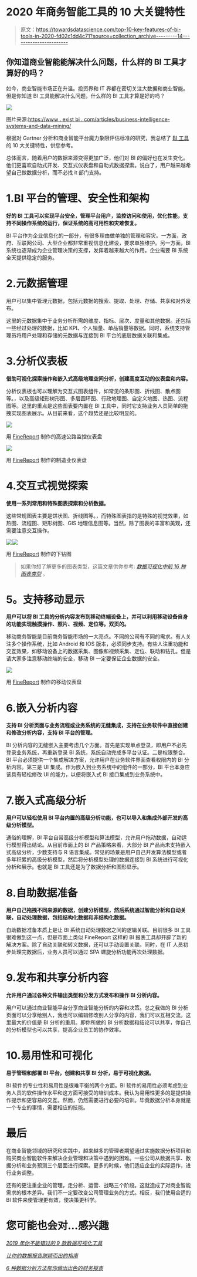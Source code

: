 # 2020 年商务智能工具的 10 大关键特性

> 原文：<https://towardsdatascience.com/top-10-key-features-of-bi-tools-in-2020-fd02c1dd4c71?source=collection_archive---------14----------------------->

## 你知道商业智能能解决什么问题，什么样的 BI 工具才算好的吗？

如今，商业智能市场正在升温。投资界和 IT 界都在密切关注大数据和商业智能。但是你知道 BI 工具能解决什么问题，什么样的 BI 工具才算是好的吗？

![](img/9a8723023da503f25c44395ef4191d39.png)

图片来源:[https://www . exist bi . com/articles/business-intelligence-systems-and-data-mining/](https://www.existbi.com/articles/business-intelligence-systems-and-data-mining/)

根据对 Gartner 分析和商业智能平台魔力象限评估标准的研究，我总结了 [BI 工具](/5-most-popular-business-intelligence-bi-tools-in-2019-4e060b98039a)的 10 大关键特性，供您参考。

总体而言，随着用户的数据来源变得更加广泛，他们对 BI 的偏好也在发生变化。他们更喜欢自助式开发、交互式仪表盘和自助式数据探索。说白了，用户越来越希望自己做数据分析，而不必找 it 部门支持。

# 1.BI 平台的管理、安全性和架构

**好的 BI 工具可以实现平台安全，管理平台用户，监控访问和使用，优化性能，支持不同操作系统的运行，保证系统的高可用性和灾难恢复。**

BI 平台作为企业信息化的一部分，有很多理由做单独的管理和容灾。一方面，政府、互联网公司、大型企业都非常重视信息化建设，要求单独维护。另一方面，BI 系统也逐渐成为企业管理决策的支撑，发挥着越来越大的作用。企业需要 BI 系统全天提供稳定的服务。

# 2.元数据管理

用户可以集中管理元数据，包括元数据的搜索、提取、处理、存储、共享和对外发布。

这里的元数据集中于业务分析所需的维度、指标、层次、度量和其他数据。还包括一些经过处理的数据，比如 KPI、个人销量、单品销量等数据。同时，系统支持管理员将用户处理和存储的元数据与连接到 BI 平台的底层数据关联和集成。

# 3.分析仪表板

**借助可视化探索操作和嵌入式高级地理空间分析，创建高度互动的仪表盘和内容。**

分析仪表板也可以理解为交互式图表组件，如常见的条形图、折线图、散点图等。，以及高级矩形树形图、多层圆环图、行政地理图、自定义地图、热图、流程图等。这里的重点是这些图表要内置在 BI 工具中，同时它支持业务人员简单的拖拽实现图表展示。从目前来看，这个趋势还是比较明显的。

![](img/3c48e75c1abfab5db74bed884c3c8af4.png)

用 [FineReport](https://www.finereport.com/en/?utm_source=medium&utm_medium=media&utm_campaign=blog&utm_term=Top%2010%20Key%20Features%20of%20BI%20Tools%20in%C2%A02020) 制作的高速公路监控仪表盘

![](img/b03367e3b326331c29dff5bc797a2861.png)

用 [FineReport](https://www.finereport.com/en/?utm_source=medium&utm_medium=media&utm_campaign=blog&utm_term=Top%2010%20Key%20Features%20of%20BI%20Tools%20in%C2%A02020) 制作的制造业仪表盘

# 4.交互式视觉探索

**使用一系列常用和特殊图表探索和分析数据。**

这些常规图表主要是饼状图、折线图等。，而特殊图表指的是特殊的视觉效果，如热图、流程图、矩形树图、GIS 地理信息图等。当然，除了图表的丰富和美观，还需要注意交互操作。

![](img/3299cc5fc719b10d2810793dbe78baa7.png)![](img/cf9e82ad9bc8db16dfd5c4f7898b4d12.png)

用 [FineReport](https://www.finereport.com/en/?utm_source=medium&utm_medium=media&utm_campaign=blog&utm_term=Top%2010%20Key%20Features%20of%20BI%20Tools%20in%C2%A02020) 制作的下钻图

> 如果你想了解更多的图表类型，这篇文章供你参考: [*数据可视化中前 16 种图表类型*](/top-16-types-of-chart-in-data-visualization-196a76b54b62) 。

# **5。支持移动显示**

**用户可以将 BI 工具的分析内容发布到移动终端设备上，并可以利用移动设备自身的功能实现触摸操作、照片、视频、定位等。双页的。**

移动商务智能是目前商务智能市场的一大亮点。不同的公司有不同的需求。有人关注多个操作系统，比如 Android 和 IOS 版本，必须同步支持。有些人注重功能和交互效果，如移动设备上的数据采集、图像和视频采集、定位、联动和钻孔。但是请大家多注意移动终端的安全，移动 BI 一定要保证企业数据的安全。

![](img/ecd7fc56b213b1672308f480b13b23fb.png)

用 [FineReport](https://www.finereport.com/en/?utm_source=medium&utm_medium=media&utm_campaign=blog&utm_term=Top%2010%20Key%20Features%20of%20BI%20Tools%20in%C2%A02020) 制作的移动仪表盘

# 6.嵌入分析内容

**支持 BI 分析页面与业务流程或业务系统的无缝集成，支持在业务软件中直接创建和修改分析内容，支持 BI 平台的管理。**

BI 分析内容的无缝嵌入主要考虑几个方面。首先是实现单点登录，即用户不必先登录业务系统，再重新登录 BI 系统，系统自动完成多平台认证。二是权限整合。BI 平台必须提供一个集成解决方案，允许用户在业务软件界面查看权限内的 BI 分析内容。第三是 UI 集成。作为嵌入到业务系统中的组件的一部分，BI 平台本身应该具有轻松修改 UI 的能力，以便将嵌入式 BI 接口集成到业务系统中。

# 7.嵌入式高级分析

**用户可以轻松使用 BI 平台内置的高级分析功能，也可以导入和集成外部开发的高级分析模型。**

通俗的理解，BI 平台自带高级分析模型和算法模型，允许用户拖动数据，自动运行模型得出结论。从目前市面上的 BI 产品策略来看，大部分 BI 产品尚未支持嵌入式高级分析，少数支持与 R 语言集成。常见的场景是用户自己开发算法模型或者多年积累的高级分析模型，然后将分析模型处理的数据连接到 BI 系统进行可视化分析和展示。也就是 BI 工具还是为了数据分析和图形显示。

# 8.自助数据准备

**用户自己拖拽不同来源的数据，创建分析模型，然后系统通过智能分析和自动关联，自动处理数据，包括结构化数据和非结构化数据。**

自助数据准备本质上是让 BI 系统自动处理数据之间的逻辑关联。目前很多 BI 工具很难做到这一点，但是市面上类似 FineReport 这样的 BI 报表工具却开辟了新的解决方案。除了自动关联和转义数据，还可以手动设置关联。同时，在 IT 人员初步处理完数据后，业务人员可以通过 SPA 螺旋分析功能再次处理数据。

# 9.发布和共享分析内容

**允许用户通过各种文件输出类型和分发方式发布和操作 BI 分析内容。**

用户可以通过商业智能平台分享商业智能分析的内容和决策。总之我做的 BI 分析页面可以分享给别人，我也可以编辑修改别人分享的内容，我们可以互相交流。这里最大的价值是 BI 分析的重用。即你所做的 BI 分析数据和结论可以共享，你自己的分析模型也可以共享，提高企业员工的协作效率。

# 10.易用性和可视化

**易于管理和部署 BI 平台，创建和共享 BI 分析，易于可视化数据。**

BI 软件的专业性和易用性是很难平衡的两个方面。BI 软件的易用性必须考虑到业务人员的软件操作水平和这方面可接受的培训成本。我认为易用性更多的是提供操作提示和更容易的交互。然而，仍然需要进行必要的培训。毕竟数据分析本身就是一个专业的事情，需要相应的技能。

# 最后

在商业智能领域的研究和实践中，越来越多的管理者期望通过实施数据分析项目和购买商业智能软件来解决企业管理和决策中遇到的困难。一些公司从数据共享、数据分析和业务预测三个层面进行探索。更多的时候，他们适应企业的实际运作，进行业务调整。

还有的更注重企业的管理，走分析、运营、战略三个阶段。这就造成了对商业智能需求的根本差异。我们不一定要改变公司管理业务的方式。相反，我们使用合适的 BI 软件来使管理更有效，使决策更科学。

# 您可能也会对…感兴趣

[*2019 年你不能错过的 9 款数据可视化工具*](/9-data-visualization-tools-that-you-cannot-miss-in-2019-3ff23222a927)

[*让你的数据报告脱颖而出的指南*](/a-guide-to-making-your-data-reporting-stand-out-cccd3b99e293)

[*6 种数据分析方法帮你做出出色的财务报表*](/6-data-analysis-methods-to-help-you-make-great-financial-statements-2bd573a19b17)